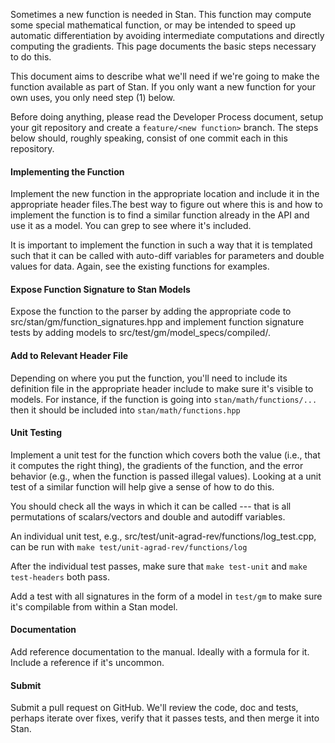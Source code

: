 Sometimes a new function is needed in Stan.  This function may compute some special mathematical function, or may be intended to speed up automatic differentiation by avoiding intermediate computations and directly computing the gradients.  This page documents the basic steps necessary to do this.

This document aims to describe what we'll need if we're going to make the function available as part of Stan.  If you only want a new function for your own uses, you only need step (1) below. 

Before doing anything, please read the Developer Process document, setup your git repository and create a `feature/<new function>` branch.  The steps below should, roughly speaking, consist of one commit each in this repository.

#### Implementing the Function

Implement the new function in the appropriate location and include it in the appropriate header files.The best way to figure out where this is and how to implement the function is to find a similar function already in the API and use it as a model.  You can grep to see where it's included.  

It is important to implement the function in such a way that it is templated such that it can be called with auto-diff variables for parameters and double values for data.  Again, see the existing functions for examples.

#### Expose Function Signature to Stan Models

Expose the function to the parser by adding the appropriate code to src/stan/gm/function_signatures.hpp and implement function signature tests by adding models to src/test/gm/model_specs/compiled/.

#### Add to Relevant Header File

Depending on where you put the function, you'll need to include its definition file in the appropriate header include to make sure it's visible to models.  For instance, if the function is going into `stan/math/functions/...` then it should be included into `stan/math/functions.hpp`

#### Unit Testing

Implement a unit test for the function which covers both the value (i.e., that it computes the right thing), the gradients of the function, and the error behavior (e.g., when the function is passed illegal values).  Looking at a unit test of a similar function will help give a sense of how to do this.  

You should check all the ways in which it can be called --- that is all permutations of scalars/vectors and double and autodiff variables.

An individual unit test, e.g., src/test/unit-agrad-rev/functions/log_test.cpp, can be run with `make test/unit-agrad-rev/functions/log`

After the individual test passes, make sure that `make test-unit` and `make test-headers` both pass.

Add a test with all signatures in the form of a model in `test/gm` to make sure it's compilable from within a Stan model.

#### Documentation

Add reference documentation to the manual.  Ideally with a formula for it.  Include a reference if it's uncommon.

#### Submit

Submit a pull request on GitHub.  We'll review the code, doc and tests, perhaps iterate over fixes, verify that it passes tests, and then merge it into Stan.  
